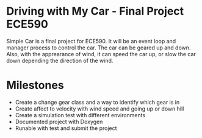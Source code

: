 Driving with My Car - Final Project ECE590
===

Simple Car is a final project for ECE590. It will be an event loop and manager process to control the car. The car can be geared up and down. Also, with the apprearance of wind, it can speed the car up, or slow the car down depending the direction of the wind. 

Milestones
===

- Create a change gear class and a way to identify which gear is in
- Create affect to velocity with wind speed and going up or down hill
- Create a simulation test with different environments
- Documented project with Doxygen
- Runable with test and submit the project

